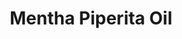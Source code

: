---
name: Mentha Piperita Oil
title: Mentha Piperita Oil
details:
  - detail:
      key: Cas Number
      value: 8006-90-4
  - detail:
      key: Limonene
      value: 41%
  - detail:
      key: Optical Rotation
      value: -10 deg to -30 deg (at 20 deg C)
  - detail:
      key: Refractive Index
      value: 1.4590 to 1.4650 (at 20 deg C)
  - detail:
      key: Shelf Life
      value: 2 Years
  - detail:
      key: Skin Type
      value: May cause skin irritation.
  - detail:
      key: Solubility
      value: Slightly soluble in water, 1ml dissolved in 4 ml 70% alcohol.
  - detail:
      key: Specific Gravity
      value: 0.899 to 0.910 (at 20 deg C)
  - detail:
      key: Total Menthol Content
      value: Min. 50%
  - detail:
      key: L menthol
      value: 37% to 40%
  - detail:
      key: Boiling Point
      value: 215 deg C
  - detail:
      key: Botanical Source
      value: Mentha Piperita
  - detail:
      key: FEMA No
      value: 2848
  - detail:
      key: EINECS No
      value: 282-015-4
  - detail:
      key: H No
      value: 3301.24
  - detail:
      key: Packaging Size
      value: 5, 25, 200 Kg
  - detail:
      key: Packaging Type
      value: Can, Barrel
  - detail:
      key: Physical State
      value: Liquid
  - detail:
      key: Brand
      value: Natural Aroma
showOnHome: false
thumbnail: https://5.imimg.com/data5/SELLER/Default/2021/12/HP/IK/NI/3823480/mentha-piperita-oil-500x500.jpg
productImages:
  - https://ucarecdn.com/8213c725-21d0-4ac0-ad5e-c1975c20032b/
category: essential oils
---